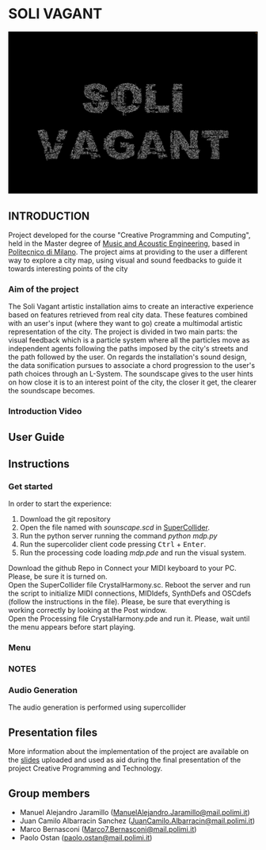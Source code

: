 # **SOLI VAGANT**
<p align="center">
<img class= "center" src="./README%20Assets/Title.png" width="600">

## INTRODUCTION
Project developed for the course "Creative Programming and Computing", held in the Master degree of [Music and Acoustic Engineering](https://suono.polimi.it/), based in [Politecnico di Milano](https://www.polimi.it/). 
  The project aims at providing to the user a different way to explore a city map, using visual and sound feedbacks to guide it towards interesting points of the city

### Aim of the project
The Soli Vagant artistic installation aims to create an interactive experience based on features retrieved from real city data. These features combined with an user's input (where they want to go) create a multimodal artistic representation of the city. The project is divided in two main parts: the visual feedback which is a particle system where all the particles move as independent agents following the paths imposed by the city's streets and the path followed by the user. On regards the installation's sound design, the data sonification pursues to associate a chord progression to the user's path choices through an L-System. The soundscape gives to the user hints on how close it is to an interest point of the city, the closer it get, the clearer the soundscape becomes.

### Introduction Video

## User Guide
## Instructions
### Get started
In order to start the experience: 
1. Download the git repository
2. Open the file named with <em>sounscape.scd</em> in [SuperCollider](https://supercollider.github.io/).
3. Run the python server running the command  <em>python mdp.py</em>
4. Run the supercolider client code pressing <kbd>Ctrl</kbd> + <kbd>Enter</kbd>.
5. Run the processing code loading <em>mdp.pde</em> and run the visual system. 


Download the github Repo in 
Connect your MIDI keyboard to your PC. Please, be sure it is turned on.\
Open the SuperCollider file CrystalHarmony.sc. Reboot the server and run the script to initialize MIDI connections, MIDIdefs, SynthDefs and OSCdefs (follow the instructions in the file). Please, be sure that everything is working correctly by looking at the Post window.\
Open the Processing file CrystalHarmony.pde and run it. Please, wait until the menu appears before start playing.


### Menu 

### NOTES 



### Audio Generation

The audio generation is performed using supercollider

## Presentation files
More information about the implementation of the project are available on the [slides](/) uploaded and used as aid during the final presentation of the project Creative Programming and Technology.

## Group members
- Manuel Alejandro Jaramillo  (ManuelAlejandro.Jaramillo@mail.polimi.it)
- Juan Camilo Albarracin Sanchez  (JuanCamilo.Albarracin@mail.polimi.it)
- Marco Bernasconi  (Marco7.Bernasconi@mail.polimi.it)
- Paolo Ostan (paolo.ostan@mail.polimi.it)
